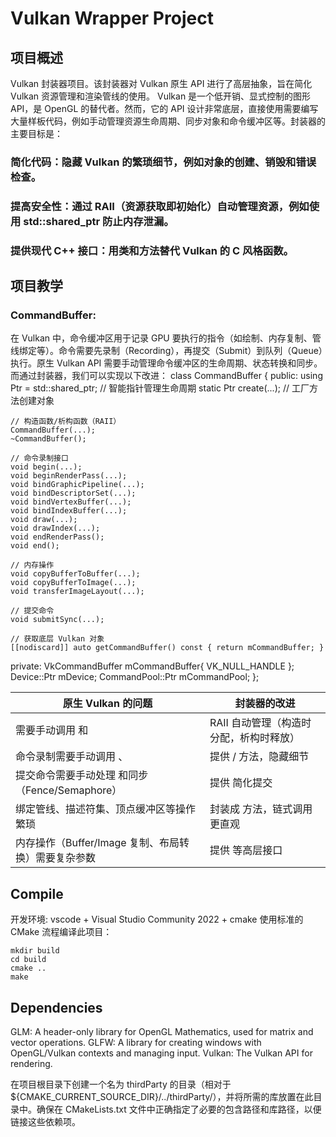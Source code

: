 # Vulkan Wrapper Project

## 项目概述
Vulkan 封装器项目。该封装器对 Vulkan 原生 API 进行了高层抽象，旨在简化 Vulkan 资源管理和渲染管线的使用。
Vulkan 是一个低开销、显式控制的图形 API，是 OpenGL 的替代者。然而，它的 API 设计非常底层，直接使用需要编写大量样板代码，例如手动管理资源生命周期、同步对象和命令缓冲区等。封装器的主要目标是：
### 简化代码：隐藏 Vulkan 的繁琐细节，例如对象的创建、销毁和错误检查。
### 提高安全性：通过 RAII（资源获取即初始化）自动管理资源，例如使用 std::shared_ptr 防止内存泄漏。
### 提供现代 C++ 接口：用类和方法替代 Vulkan 的 C 风格函数。

## 项目教学

### CommandBuffer:
在 Vulkan 中，命令缓冲区用于记录 GPU 要执行的指令（如绘制、内存复制、管线绑定等）。命令需要先录制（Recording），再提交（Submit）到队列（Queue）执行。原生 Vulkan API 需要手动管理命令缓冲区的生命周期、状态转换和同步。而通过封装器，我们可以实现以下改进：
class CommandBuffer {
public:
    using Ptr = std::shared_ptr<CommandBuffer>;  // 智能指针管理生命周期
    static Ptr create(...);  // 工厂方法创建对象

    // 构造函数/析构函数（RAII）
    CommandBuffer(...);
    ~CommandBuffer();

    // 命令录制接口
    void begin(...);
    void beginRenderPass(...);
    void bindGraphicPipeline(...);
    void bindDescriptorSet(...);
    void bindVertexBuffer(...);
    void bindIndexBuffer(...);
    void draw(...);
    void drawIndex(...);
    void endRenderPass();
    void end();

    // 内存操作
    void copyBufferToBuffer(...);
    void copyBufferToImage(...);
    void transferImageLayout(...);

    // 提交命令
    void submitSync(...);

    // 获取底层 Vulkan 对象
    [[nodiscard]] auto getCommandBuffer() const { return mCommandBuffer; }

private:
    VkCommandBuffer mCommandBuffer{ VK_NULL_HANDLE };
    Device::Ptr mDevice;
    CommandPool::Ptr mCommandPool;
};

| 原生 Vulkan 的问题 | 封装器的改进 | 
| --- | --- | 
| 需要手动调用  和  | RAII 自动管理（构造时分配，析构时释放） | 
| 命令录制需要手动调用 、 | 提供 / 方法，隐藏细节 | 
| 提交命令需要手动处理  和同步（Fence/Semaphore） | 提供  简化提交 | 
| 绑定管线、描述符集、顶点缓冲区等操作繁琐 | 封装成  方法，链式调用更直观 | 
| 内存操作（Buffer/Image 复制、布局转换）需要复杂参数 | 提供  等高层接口 | 


## Compile
开发环境: vscode + Visual Studio Community 2022 + cmake
使用标准的 CMake 流程编译此项目：

    mkdir build
    cd build
    cmake ..
    make

## Dependencies

GLM: A header-only library for OpenGL Mathematics, used for matrix and vector operations.
GLFW: A library for creating windows with OpenGL/Vulkan contexts and managing input.
Vulkan: The Vulkan API for rendering.

在项目根目录下创建一个名为 thirdParty 的目录（相对于 ${CMAKE_CURRENT_SOURCE_DIR}/../thirdParty/），并将所需的库放置在此目录中。确保在 CMakeLists.txt 文件中正确指定了必要的包含路径和库路径，以便链接这些依赖项。
